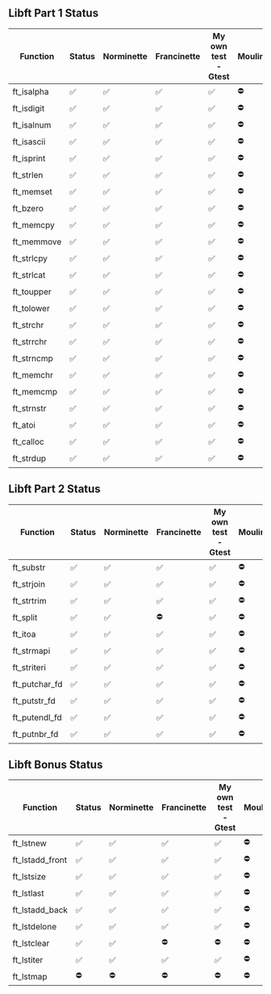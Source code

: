 
## Libft Part 1 Status
| Function | Status | Norminette | Francinette | My own test - Gtest | Moulinette
| --- | --- | --- | --- |--- | --- |
| ft_isalpha | ✅ | ✅ | ✅ | ✅ | ⛔️ |
| ft_isdigit | ✅ | ✅ | ✅ | ✅ | ⛔️ |
| ft_isalnum | ✅ | ✅ | ✅ | ✅ | ⛔️ |
| ft_isascii | ✅ | ✅ | ✅ | ✅ | ⛔️ |
| ft_isprint | ✅ | ✅ | ✅ | ✅ | ⛔️ |
| ft_strlen | ✅ | ✅ | ✅ | ✅ | ⛔️ |
| ft_memset | ✅ | ✅ | ✅ | ✅ | ⛔️ |
| ft_bzero | ✅ | ✅ | ✅ | ✅ | ⛔️ |
| ft_memcpy | ✅ | ✅ | ✅ | ✅ | ⛔️ |
| ft_memmove | ✅ | ✅ | ✅ | ✅ | ⛔️ |
| ft_strlcpy | ✅ | ✅ | ✅ | ✅ | ⛔️ |
| ft_strlcat | ✅ | ✅ | ✅ | ✅ | ⛔️ |
| ft_toupper | ✅ | ✅ | ✅ | ✅ | ⛔️ |
| ft_tolower | ✅ | ✅ | ✅ | ✅ | ⛔️ |
| ft_strchr | ✅ | ✅ | ✅ | ✅ | ⛔️ |
| ft_strrchr | ✅ | ✅ | ✅ | ✅ | ⛔️ |
| ft_strncmp | ✅ | ✅ | ✅ | ✅ | ⛔️ |
| ft_memchr | ✅ | ✅ | ✅ | ✅ | ⛔️ |
| ft_memcmp | ✅ | ✅ | ✅ | ✅ | ⛔️ |
| ft_strnstr | ✅ | ✅ | ✅ | ✅ | ⛔️ |
| ft_atoi | ✅ | ✅ | ✅ | ✅ | ⛔️ |
| ft_calloc | ✅ | ✅ | ✅ | ✅ | ⛔️ |
| ft_strdup | ✅ | ✅ | ✅ | ✅ | ⛔️ |

## Libft Part 2 Status
| Function | Status | Norminette | Francinette | My own test - Gtest | Moulinette
| --- | --- | --- | --- |--- | --- |
| ft_substr | ✅ | ✅ | ✅ | ✅ | ⛔️ |
| ft_strjoin | ✅ | ✅ | ✅ | ✅ | ⛔️ |
| ft_strtrim | ✅ | ✅ | ✅ | ✅ | ⛔️ |
| ft_split | ✅ | ✅ | ⛔️ | ✅ | ⛔️ |
| ft_itoa | ✅ | ✅ | ✅ | ✅ | ⛔️ |
| ft_strmapi | ✅ | ✅ | ✅ | ✅ | ⛔️ |
| ft_striteri | ✅ | ✅ | ✅ | ✅ | ⛔️ |
| ft_putchar_fd | ✅ | ✅ | ✅ | ✅ | ⛔️ |
| ft_putstr_fd | ✅ | ✅ | ✅ | ✅ | ⛔️ |
| ft_putendl_fd | ✅ | ✅ | ✅ | ✅ | ⛔️ |
| ft_putnbr_fd | ✅ | ✅ | ✅ | ✅ | ⛔️ |

## Libft Bonus Status
| Function | Status | Norminette | Francinette | My own test - Gtest | Moulinette
| --- | --- | --- | --- |--- | --- |
| ft_lstnew | ✅ | ✅ | ✅ | ✅ | ⛔️ |
| ft_lstadd_front | ✅ | ✅ | ✅ | ✅ | ⛔️ |
| ft_lstsize | ✅ | ✅ | ✅ | ✅ | ⛔️ |
| ft_lstlast | ✅ | ✅ | ✅ | ✅ | ⛔️ |
| ft_lstadd_back | ✅ | ✅ | ✅ | ✅ | ⛔️ |
| ft_lstdelone | ✅ | ✅ | ✅ | ✅ | ⛔️ |
| ft_lstclear | ✅ | ✅ | ⛔️ | ⛔️ | ⛔️ |
| ft_lstiter | ✅ | ✅ | ✅ | ✅ | ⛔️ |
| ft_lstmap | ⛔️ | ⛔️ | ⛔️ | ⛔️ | ⛔️ |
